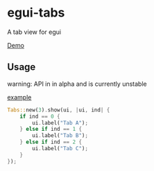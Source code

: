
# egui-tabs

A tab view for egui

[Demo](https://damus-io.github.io/egui-tabs/)

## Usage

warning: API in in alpha and is currently unstable 

[example](examples/basic/src/main.rs)

```rust
Tabs::new(3).show(ui, |ui, ind| {
    if ind == 0 {
        ui.label("Tab A");
    } else if ind == 1 {
        ui.label("Tab B");
    } else if ind == 2 {
        ui.label("Tab C");
    }
});
``` 
